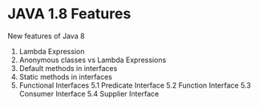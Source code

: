 # JAVA 1.8 Features

New features of Java 8

1. Lambda Expression
2. Anonymous classes vs Lambda Expressions
3. Default methods in interfaces
4. Static methods in interfaces
5. Functional Interfaces
  5.1 Predicate Interface
  5.2 Function Interface
  5.3 Consumer Interface
  5.4 Supplier Interface
